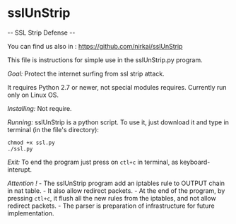# sslUnStrip
-- SSL Strip Defense --

You can find us also in :
https://github.com/nirkai/sslUnStrip

This file is instructions for simple use in the sslUnStrip.py program.

_Goal:_ Protect the internet surfing from ssl strip attack.

It requires Python 2.7 or newer, not special modules requires.
Currently run only on Linux OS.

_Installing:_
	Not require.

_Running:_
	sslUnStrip is a python script.
	To use it, just download it and type in terminal (in the file's directory):

	chmod +x ssl.py
	./ssl.py

_Exit:_
	To end the program just press on `ctl+c` in terminal, as keyboard-interupt.

_Attention !_
	-	The sslUnStrip program add an iptables rule to OUTPUT chain in nat table.
	-	It also allow redirect packets.
	-	At the end of the program, by pressing `ctl+c`, it flush all the new rules from the iptables, and not allow redirect packets.
	-	The parser is preparation of infrastructure for future implementation. 
